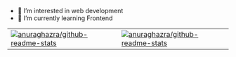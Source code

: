 
- 👀 I’m interested in web development
- 🌱 I’m currently learning Frontend 

<!---
hanfx/hanfx is a ✨ special ✨ repository because its `README.md` (this file) appears on your GitHub profile.
You can click the Preview link to take a look at your changes.
--->

<!DOCTYPE html>
<html lang="en">
  <head>
    <meta charset="UTF-8" />
    <meta http-equiv="X-UA-Compatible" content="IE=edge" />
    <meta name="viewport" content="width=device-width, initial-scale=1.0" />
 </head>
  <body>
        <table>
      <tr>
        <td>
          <a href="https://github.com/anuraghazra/github-readme-stats">
            <img
              src="https://github-readme-stats.vercel.app/api?username=hanfx&theme=radical&show_icons=true&count_private=true"
              alt="anuraghazra/github-readme-stats"
            />
          </a>
        </td>
        <td>
          <a href="https://github.com/anuraghazra/github-readme-stats">
            <img
              src="https://github-readme-stats.vercel.app/api/top-langs/?username=hanfx&layout=compact&theme=radical"
              alt="anuraghazra/github-readme-stats"
            />
          </a>
        </td>
      </tr>
    </table>
  </body>
</html>

